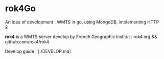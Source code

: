 # rok4Go

An idea of development : WMTS in go, using MongoDB, implementing HTTP 2

**rok4** is a WMTS server develop by French Geographic Institut : rok4.org && github.com/rok4/rok4

Develop guide : [./DEVELOP.md]